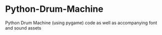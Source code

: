 # Python-Drum-Machine
Python Drum Machine (using pygame) code as well as accompanying font and sound assets
